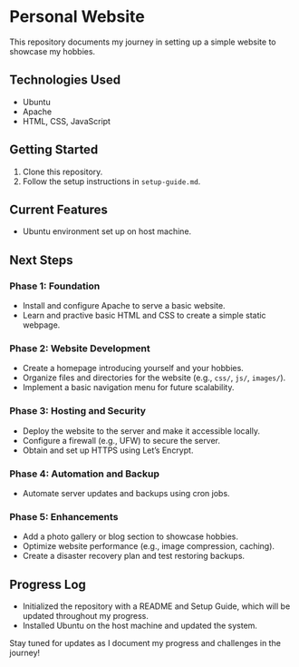 # Personal Website

This repository documents my journey in setting up a simple website to showcase my hobbies.  

## Technologies Used  
- Ubuntu  
- Apache  
- HTML, CSS, JavaScript  

## Getting Started  
1. Clone this repository.  
2. Follow the setup instructions in `setup-guide.md`.  

## Current Features
- Ubuntu environment set up on host machine.

## Next Steps  
### Phase 1: Foundation  
- Install and configure Apache to serve a basic website.
- Learn and practive basic HTML and CSS to create a simple static webpage.

### Phase 2: Website Development  
- Create a homepage introducing yourself and your hobbies.  
- Organize files and directories for the website (e.g., `css/`, `js/`, `images/`).  
- Implement a basic navigation menu for future scalability.  

### Phase 3: Hosting and Security  
- Deploy the website to the server and make it accessible locally.  
- Configure a firewall (e.g., UFW) to secure the server.  
- Obtain and set up HTTPS using Let’s Encrypt.  

### Phase 4: Automation and Backup  
- Automate server updates and backups using cron jobs.  

### Phase 5: Enhancements  
- Add a photo gallery or blog section to showcase hobbies.  
- Optimize website performance (e.g., image compression, caching).  
- Create a disaster recovery plan and test restoring backups.  

## Progress Log  
- Initialized the repository with a README and Setup Guide, which will be updated throughout my progress.
- Installed Ubuntu on the host machine and updated the system.

Stay tuned for updates as I document my progress and challenges in the journey!  
